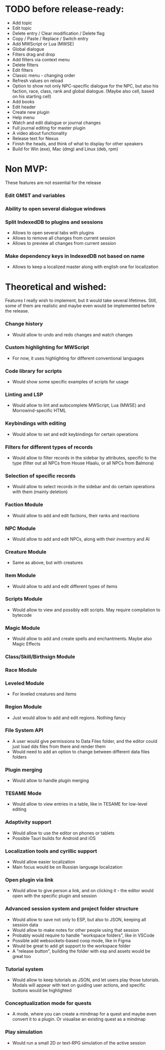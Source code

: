 # TODO before release-ready:
- Add topic
- Edit topic
- Delete entry / Clear modification / Delete flag
- Copy / Paste / Replace / Switch entry
- Add MWScript or Lua (MWSE)
- Global dialogue
- Filters drag and drop
- Add filters via context menu
- Delete filters
- Edit filters
- Classic menu - changing order
- Refresh values on reload
- Option to show not only NPC-specific dialogue for the NPC, but also his faction, race, class, rank and global dialogue. (Maybe also cell, based on his starting cell)
- Add books
- Edit header
- Create new plugin
- Help menu
- Watch and edit dialogue or journal changes
- Full journal editing for master plugin
- A video about functionality
- Release text for Nexus
- Finish the heads, and think of what to display for other speakers
- Build for Win (exe), Mac (dmg) and Linux (deb, rpm)

# Non MVP:
These features are not essential for the release
### Edit GMST and variables
### Ability to open several dialogue windows
### Split IndexedDB to plugins and sessions 
- Allows to open several tabs with plugins
- Allows to remove all changes from current session
- Allows to preview all changes from current session
### Make dependency keys in IndexedDB not based on name
- Allows to keep a localized master along with english one for localization
# Theoretical and wished:
Features I really wish to implement, but it would take several lifetimes. Still, some of them are realistic and maybe even would be implemented before the release.
### Change history
- Would allow to undo and redo changes and watch changes
### Custom highlighting for MWScript
- For now, it uses highlighting for different conventional languages
### Code library for scripts
- Would show some specific examples of scripts for usage
### Linting and LSP
- Would allow to lint and autocomplete MWScript, Lua (MWSE) and Morrowind-specific HTML
### Keybindings with editing
- Would allow to set and edit keybindings for certain operations
### Filters for different types of records
- Would allow to filter records in the sidebar by attributes, specific to the type (filter out all NPCs from House Hlaalu, or all NPCs from Balmora)
### Selection of specific records
- Would allow to select records in the sidebar and do certain operations with them (mainly deletion)
### Faction Module
- Would allow to add and edit factions, their ranks and reactions
### NPC Module
- Would allow to add and edit NPCs, along with their inventory and AI
### Creature Module
- Same as above, but with creatures
### Item Module
- Would allow to add and edit different types of items
### Scripts Module
- Would allow to view and possibly edit scripts. May require compilation to bytecode
### Magic Module
- Would allow to add and create spells and enchantments. Maybe also Magic Effects
### Class/Skill/Birthsign Module
### Race Module
### Leveled Module
- For leveled creatures and items
### Region Module
- Just would allow to add and edit regions. Nothing fancy
### File System API
- A user would give permissions to Data Files folder, and the editor could just load dds files from there and render them
- Would need to add an option to change between different data files folders
### Plugin merging
- Would allow to handle plugin merging
### TESAME Mode 
- Would allow to view entries in a table, like in TESAME for low-level editing
### Adaptivity support
- Would allow to use the editor on phones or tablets
- Possible Tauri builds for Android and iOS
### Localization tools and cyrillic support
- Would allow easier localization
- Main focus would be on Russian language localization
### Open plugin via link
- Would allow to give person a link, and on clicking it - the editor would open with the specific plugin and session
### Advanced session system and project folder structure
- Would allow to save not only to ESP, but also to JSON, keeping all session data
- Would allow to make notes for other people using that session
- Probably would require to handle "workspace folders", like in VSCode
- Possible add websockets-based coop mode, like in Figma
- Would be great to add git support to the workspace folder
- A "release button", building the folder with esp and assets would be great too
### Tutorial system
- Would allow to keep tutorials as JSON, and let users play those tutorials. Modals will appear with text on guiding user actions, and specific buttons would be highlighted
### Conceptualization mode for quests
- A mode, where you can create a mindmap for a quest and maybe even convert it to a plugin. Or visualise an existing quest as a mindmap
### Play simulation
- Would run a small 2D or text-RPG simulation of the active session
  